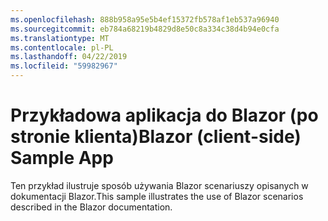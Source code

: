 ```yaml
---
ms.openlocfilehash: 888b958a95e5b4ef15372fb578af1eb537a96940
ms.sourcegitcommit: eb784a68219b4829d8e50c8a334c38d4b94e0cfa
ms.translationtype: MT
ms.contentlocale: pl-PL
ms.lasthandoff: 04/22/2019
ms.locfileid: "59982967"
---
```

# <a name="blazor-client-side-sample-app"></a><span data-ttu-id="19163-101">Przykładowa aplikacja do Blazor (po stronie klienta)</span><span class="sxs-lookup"><span data-stu-id="19163-101">Blazor (client-side) Sample App</span></span>

<span data-ttu-id="19163-102">Ten przykład ilustruje sposób używania Blazor scenariuszy opisanych w dokumentacji Blazor.</span><span class="sxs-lookup"><span data-stu-id="19163-102">This sample illustrates the use of Blazor scenarios described in the Blazor documentation.</span></span>
